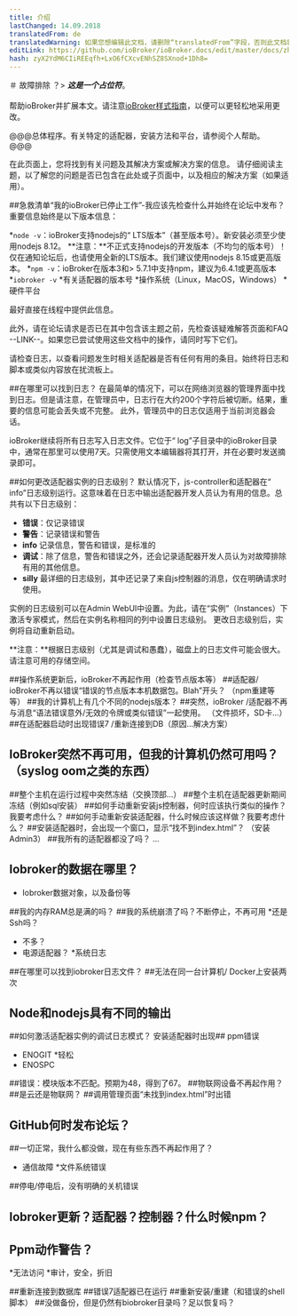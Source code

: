 ```yaml
---
title: 介绍
lastChanged: 14.09.2018
translatedFrom: de
translatedWarning: 如果您想编辑此文档，请删除“translatedFrom”字段，否则此文档将再次自动翻译
editLink: https://github.com/ioBroker/ioBroker.docs/edit/master/docs/zh-cn/trouble/README.md
hash: zyX2YdM6CIiREEqfh+LxO6fCXcvENhSZ8SXnod+1Dh8=
---
```

＃ 故障排除
？&gt; ***这是一个占位符***。<br><br>帮助ioBroker并扩展本文。请注意[ioBroker样式指南](https://www.iobroker.net/#de/documentation/community/styleguidedoc.md)，以便可以更轻松地采用更改。

@@@总体程序。有关特定的适配器，安装方法和平台，请参阅个人帮助。
@@@

在此页面上，您将找到有关问题及其解决方案或解决方案的信息。
请仔细阅读主题，以了解您的问题是否已包含在此处或子页面中，以及相应的解决方案（如果适用）。

##急救清单“我的ioBroker已停止工作”-我应该先检查什么并始终在论坛中发布？
重要信息始终是以下版本信息：

*`node -v`：ioBroker支持nodejs的“ LTS版本”（甚至版本号）。新安装必须至少使用nodejs 8.12。 **注意：**不正式支持nodejs的开发版本（不均匀的版本号）！仅在通知论坛后，也请使用全新的LTS版本。我们建议使用nodejs 8.15或更高版本。
*`npm -v`：ioBroker在版本3和> 5.7.1中支持npm，建议为6.4.1或更高版本
*`iobroker -v`
*有关适配器的版本号
*操作系统（Linux，MacOS，Windows）
*硬件平台

最好直接在线程中提供此信息。

此外，请在论坛请求是否已在其中包含该主题之前，先检查该疑难解答页面和FAQ --LINK--。如果您已尝试使用这些文档中的操作，请同时写下它们。

请检查日志，以查看问题发生时相关适配器是否有任何有用的条目。始终将日志和脚本或类似内容放在扰流板上。

##在哪里可以找到日志？
在最简单的情况下，可以在网络浏览器的管理界面中找到日志。但是请注意，在管理员中，日志行在大约200个字符后被切断。结果，重要的信息可能会丢失或不完整。
此外，管理员中的日志仅适用于当前浏览器会话。

ioBroker继续将所有日志写入日志文件。它位于“ log”子目录中的ioBroker目录中，通常在那里可以使用7天。只需使用文本编辑器将其打开，并在必要时发送摘录即可。

##如何更改适配器实例的日志级别？
默认情况下，js-controller和适配器在“ info”日志级别运行。这意味着在日志中输出适配器开发人员认为有用的信息。总共有以下日志级别：

* **错误**：仅记录错误
* **警告**：记录错误和警告
* **info** 记录信息，警告和错误，是标准的
* **调试**：除了信息，警告和错误之外，还会记录适配器开发人员认为对故障排除有用的其他信息。
* **silly** 最详细的日志级别，其中还记录了来自js控制器的消息，仅在明确请求时使用。

实例的日志级别可以在Admin WebUI中设置。为此，请在“实例”（Instances）下激活专家模式，然后在实例名称相同的列中设置日志级别。
更改日志级别后，实例将自动重新启动。

**注意：**根据日志级别（尤其是调试和愚蠢），磁盘上的日志文件可能会很大。请注意可用的存储空间。

##操作系统更新后，ioBroker不再起作用（检查节点版本等）
##适配器/ ioBroker不再以错误“错误的节点版本本机数据包。Blah”开头？ （npm重建等等）
##我的计算机上有几个不同的nodejs版本？
##突然，ioBroker /适配器不再与消息“语法错误意外/无效的令牌或类似错误”一起使用。 （文件损坏，SD卡...）
##在适配器启动时出现错误7 /重新连接到DB（原因...解决方案）
## IoBroker突然不再可用，但我的计算机仍然可用吗？ （syslog oom之类的东西）
##整个主机在运行过程中突然冻结（交换顶部...）
##整个主机在适配器更新期间冻结（例如sql安装）
##如何手动重新安装js控制器，何时应该执行类似的操作？我要考虑什么？
##如何手动重新安装适配器，什么时候应该这样做？我要考虑什么？
##安装适配器时，会出现一个窗口，显示“找不到index.html”？ （安装Admin3）
##我所有的适配器都没了吗？
...

## Iobroker的数据在哪里？
* Iobroker数据对象，以及备份等

##我的内存RAM总是满的吗？
##我的系统崩溃了吗？不断停止，不再可用
*还是Ssh吗？
* 不多？
* 电源适配器？
*系统日志

##在哪里可以找到iobroker日志文件？
##无法在同一台计算机/ Docker上安装两次
## Node和nodejs具有不同的输出
##如何激活适配器实例的调试日志模式？
安装适配器时出现## ppm错误
* ENOGIT
*轻松
* ENOSPC

##错误：模块版本不匹配。预期为48，得到了67。
##物联网设备不再起作用？
##是云还是物联网？
##调用管理页面“未找到index.html”时出错
## GitHub何时发布论坛？
##一切正常，我什么都没做，现在有些东西不再起作用了？
* 通信故障
*文件系统错误

##停电/停电后，没有明确的关机错误
## Iobroker更新？适配器？控制器？什么时候npm？
## Ppm动作警告？
*无法访问
*审计，安全，折旧

##重新连接到数据库
##错误7适配器已在运行
##重新安装/重建（和错误的shell脚本）
##没做备份，但是仍然有biobroker目录吗？足以恢复吗？
